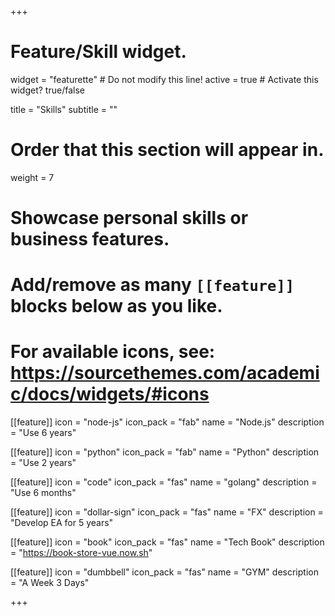 +++
# Feature/Skill widget.
widget = "featurette"  # Do not modify this line!
active = true  # Activate this widget? true/false

title = "Skills"
subtitle = ""

# Order that this section will appear in.
weight = 7

# Showcase personal skills or business features.
# 
# Add/remove as many `[[feature]]` blocks below as you like.
# 
# For available icons, see: https://sourcethemes.com/academic/docs/widgets/#icons


[[feature]]
  icon = "node-js"
  icon_pack = "fab"
  name = "Node.js"
  description = "Use 6 years"

[[feature]]
  icon = "python"
  icon_pack = "fab"
  name = "Python"
  description = "Use 2 years"

[[feature]]
  icon = "code"
  icon_pack = "fas"
  name = "golang"
  description = "Use 6 months"

[[feature]]
  icon = "dollar-sign"
  icon_pack = "fas"
  name = "FX"
  description = "Develop EA for 5 years"  

[[feature]]
  icon = "book"
  icon_pack = "fas"
  name = "Tech Book"
  description = "https://book-store-vue.now.sh"  

[[feature]]
  icon = "dumbbell"
  icon_pack = "fas"
  name = "GYM"
  description = "A Week 3 Days"  

+++
